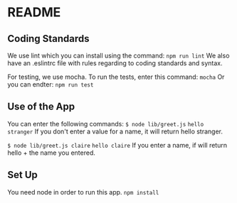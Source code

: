 # README

## Coding Standards
We use lint which you can install using the command:
`npm run lint`
We also have an .eslintrc file with rules regarding to coding standards and syntax.

For testing, we use mocha. To run the tests, enter this command:
`mocha`
Or you can endter:
`npm run test`

## Use of the App
You can enter the following commands:
`$ node lib/greet.js`
`hello stranger`
If you don't enter a value for a name, it will return hello stranger.

`$ node lib/greet.js claire`
`hello claire`
If you enter a name, if will return hello + the name you entered.

## Set Up
You need node in order to run this app.
`npm install`
